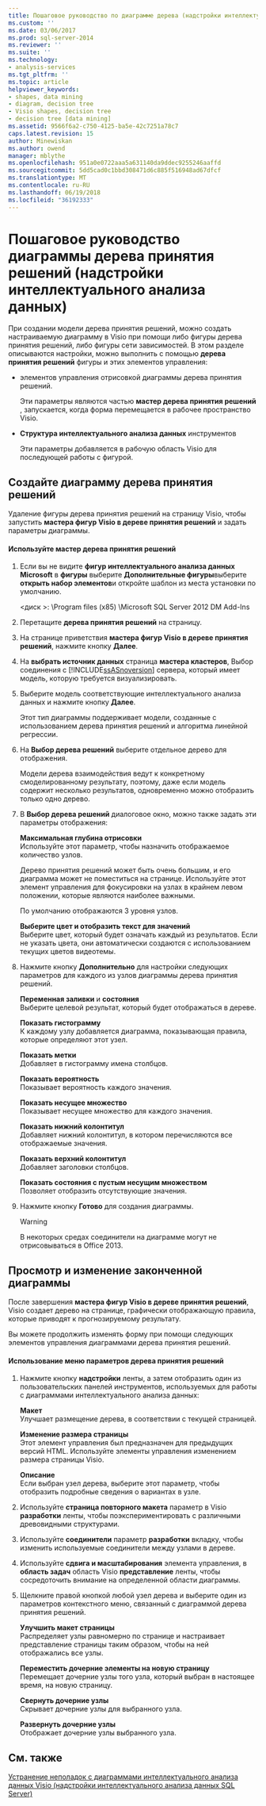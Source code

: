 ```yaml
---
title: Пошаговое руководство по диаграмме дерева (надстройки интеллектуального анализа данных) принятия решений | Документы Microsoft
ms.custom: ''
ms.date: 03/06/2017
ms.prod: sql-server-2014
ms.reviewer: ''
ms.suite: ''
ms.technology:
- analysis-services
ms.tgt_pltfrm: ''
ms.topic: article
helpviewer_keywords:
- shapes, data mining
- diagram, decision tree
- Visio shapes, decision tree
- decision tree [data mining]
ms.assetid: 9566f6a2-c750-4125-ba5e-42c7251a78c7
caps.latest.revision: 15
author: Minewiskan
ms.author: owend
manager: mblythe
ms.openlocfilehash: 951a0e0722aaa5a631140da9ddec9255246aaffd
ms.sourcegitcommit: 5dd5cad0c1bbd308471d6c885f516948ad67dfcf
ms.translationtype: MT
ms.contentlocale: ru-RU
ms.lasthandoff: 06/19/2018
ms.locfileid: "36192333"
---
```

# <a name="decision-tree-diagram-walkthrough--data-mining-add-ins"></a>Пошаговое руководство диаграммы дерева принятия решений (надстройки интеллектуального анализа данных)
  При создании модели дерева принятия решений, можно создать настраиваемую диаграмму в Visio при помощи либо фигуры дерева принятия решений, либо фигуры сети зависимостей. В этом разделе описываются настройки, можно выполнить с помощью **дерева принятия решений** фигуры и этих элементов управления:  
  
-   элементов управления отрисовкой диаграммы дерева принятия решений.  
  
     Эти параметры являются частью **мастер дерева принятия решений** , запускается, когда форма перемещается в рабочее пространство Visio.  
  
-   **Структура интеллектуального анализа данных** инструментов  
  
     Эти параметры добавляется в рабочую область Visio для последующей работы с фигурой.  
  
## <a name="build-a-decision-tree-diagram"></a>Создайте диаграмму дерева принятия решений  
 Удаление фигуры дерева принятия решений на страницу Visio, чтобы запустить **мастера фигур Visio в дереве принятия решений** и задать параметры диаграммы.  
  
#### <a name="use-the-decision-tree-wizard"></a>Используйте мастер дерева принятия решений  
  
1.  Если вы не видите **фигур интеллектуального анализа данных Microsoft** в **фигуры** выберите **Дополнительные фигуры**выберите **открыть набор элементов**и откройте шаблон из места установки по умолчанию.  
  
     \<диск >: \Program files (x85) \Microsoft SQL Server 2012 DM Add-Ins  
  
2.  Перетащите **дерева принятия решений** на страницу.  
  
3.  На странице приветствия **мастера фигур Visio в дереве принятия решений**, нажмите кнопку **Далее**.  
  
4.  На **выбрать источник данных** страница **мастера кластеров**, Выбор соединения с [!INCLUDE[ssASnoversion](../includes/ssasnoversion-md.md)] сервера, который имеет модель, которую требуется визуализировать.  
  
5.  Выберите модель соответствующие интеллектуального анализа данных и нажмите кнопку **Далее**.  
  
     Этот тип диаграммы поддерживает модели, созданные с использованием дерева принятия решений и алгоритма линейной регрессии.  
  
6.  На **Выбор дерева решений** выберите отдельное дерево для отображения.  
  
     Модели дерева взаимодействия ведут к конкретному смоделированному результату, поэтому, даже если модель содержит несколько результатов, одновременно можно отобразить только одно дерево.  
  
7.  В **Выбор дерева решений** диалоговое окно, можно также задать эти параметры отображения:  
  
     **Максимальная глубина отрисовки**  
     Используйте этот параметр, чтобы назначить отображаемое количество узлов.  
  
     Дерево принятия решений может быть очень большим, и его диаграмма может не поместиться на странице. Используйте этот элемент управления для фокусировки на узлах в крайнем левом положении, которые являются наиболее важными.  
  
     По умолчанию отображаются 3 уровня узлов.  
  
     **Выберите цвет и отобразить текст для значений**  
     Выберите цвет, который будет означать каждый из результатов. Если не указать цвета, они автоматически создаются с использованием текущих цветов видеотемы.  
  
8.  Нажмите кнопку **Дополнительно** для настройки следующих параметров для каждого из узлов диаграммы дерева принятия решений.  
  
     **Переменная заливки** и **состояния**  
     Выберите целевой результат, который будет отображаться в дереве.  
  
     **Показать гистограмму**  
     К каждому узлу добавляется диаграмма, показывающая правила, которые определяют этот узел.  
  
     **Показать метки**  
     Добавляет в гистограмму имена столбцов.  
  
     **Показать вероятность**  
     Показывает вероятность каждого значения.  
  
     **Показать несущее множество**  
     Показывает несущее множество для каждого значения.  
  
     **Показать нижний колонтитул**  
     Добавляет нижний колонтитул, в котором перечисляются все отображаемые значения.  
  
     **Показать верхний колонтитул**  
     Добавляет заголовки столбцов.  
  
     **Показать состояния с пустым несущим множеством**  
     Позволяет отобразить отсутствующие значения.  
  
9. Нажмите кнопку **Готово** для создания диаграммы.  
  
    > [!WARNING]  
    >  В некоторых средах соединители на диаграмме могут не отрисовываться в Office 2013.  
  
## <a name="explore-and-modify-the-finished-diagram"></a>Просмотр и изменение законченной диаграммы  
 После завершения **мастера фигур Visio в дереве принятия решений**, Visio создает дерево на странице, графически отображающую правила, которые приводят к прогнозируемому результату.  
  
 Вы можете продолжить изменять форму при помощи следующих элементов управления диаграммами дерева принятия решений.  
  
#### <a name="using-the-decision-tree-option-menus"></a>Использование меню параметров дерева принятия решений  
  
1.  Нажмите кнопку **надстройки** ленты, а затем отобразить один из пользовательских панелей инструментов, используемых для работы с диаграммами интеллектуального анализа данных:  
  
     **Макет**  
     Улучшает размещение дерева, в соответствии с текущей страницей.  
  
     **Изменение размера страницы**  
     Этот элемент управления был предназначен для предыдущих версий HTML. Используйте элементы управления изменением размера страницы Visio.  
  
     **Описание**  
     Если выбран узел дерева, выберите этот параметр, чтобы отобразить подробные сведения о вариантах в узле.  
  
2.  Используйте **страница повторного макета** параметр в Visio **разработки** ленты, чтобы поэкспериментировать с различными древовидными структурами.  
  
3.  Используйте **соединители** параметр **разработки** вкладку, чтобы изменить используемые соединители между узлами в дереве.  
  
4.  Используйте **сдвига и масштабирования** элемента управления, в **область задач** область Visio **представление** ленты, чтобы сосредоточить внимание на определенной области диаграммы.  
  
5.  Щелкните правой кнопкой любой узел дерева и выберите один из параметров контекстного меню, связанный с диаграммой дерева принятия решений.  
  
     **Улучшить макет страницы**  
     Распределяет узлы равномерно по странице и настраивает представление страницы таким образом, чтобы на ней отображались все узлы.  
  
     **Переместить дочерние элементы на новую страницу**  
     Перемещает дочерние узлы того узла, который выбран в настоящее время, на новую страницу.  
  
     **Свернуть дочерние узлы**  
     Скрывает дочерние узлы для выбранного узла.  
  
     **Развернуть дочерние узлы**  
     Отображает дочерние узлы выбранного узла.  
  
## <a name="see-also"></a>См. также  
 [Устранение неполадок с диаграммами интеллектуального анализа данных Visio &#40;надстройки интеллектуального анализа данных SQL Server&#41;](troubleshooting-visio-data-mining-diagrams-sql-server-data-mining-add-ins.md)  
  
  